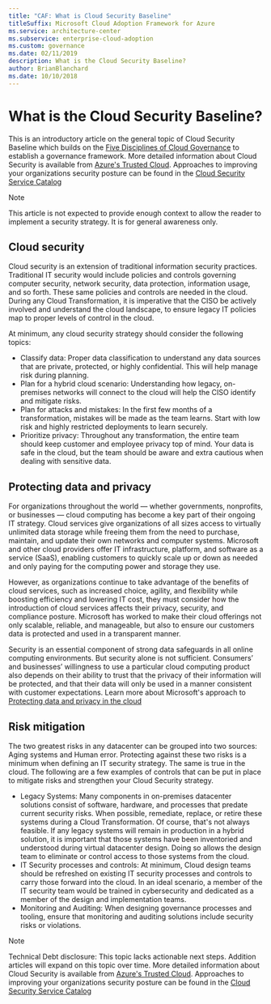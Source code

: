 ```yaml
---
title: "CAF: What is Cloud Security Baseline"
titleSuffix: Microsoft Cloud Adoption Framework for Azure
ms.service: architecture-center
ms.subservice: enterprise-cloud-adoption
ms.custom: governance
ms.date: 02/11/2019
description: What is the Cloud Security Baseline?
author: BrianBlanchard
ms.date: 10/10/2018
---
```


<!-- markdownlint-disable MD026 -->

# What is the Cloud Security Baseline?

This is an introductory article on the general topic of Cloud Security Baseline which builds on the [Five Disciplines of Cloud Governance](../governance-disciplines.md) to establish a governance framework. More detailed information about Cloud Security is available from [Azure's Trusted Cloud](https://azure.microsoft.com/overview/trusted-cloud). Approaches to improving your organizations security posture can be found in the [Cloud Security Service Catalog](https://www.microsoft.com/security/information-protection)

> [!NOTE]
> This article is not expected to provide enough context to allow the reader to implement a security strategy. It is for general awareness only.

## Cloud security

Cloud security is an extension of traditional information security practices. Traditional IT security would include policies and controls governing computer security, network security, data protection, information usage, and so forth. These same policies and controls are needed in the cloud. During any Cloud Transformation, it is imperative that the CISO be actively involved and understand the cloud landscape, to ensure legacy IT policies map to proper levels of control in the cloud.

At minimum, any cloud security strategy should consider the following topics:

* Classify data: Proper data classification to understand any data sources that are private, protected, or highly confidential. This will help manage risk during planning.
* Plan for a hybrid cloud scenario: Understanding how legacy, on-premises networks will connect to the cloud will help the CISO identify and mitigate risks.
* Plan for attacks and mistakes: In the first few months of a transformation, mistakes will be made as the team learns. Start with low risk and highly restricted deployments to learn securely.
* Prioritize privacy: Throughout any transformation, the entire team should keep customer and employee privacy top of mind. Your data is safe in the cloud, but the team should be aware and extra cautious when dealing with sensitive data.

## Protecting data and privacy

For organizations throughout the world &mdash; whether governments, nonprofits, or businesses &mdash; cloud computing has become a key part of their ongoing IT strategy. Cloud services give organizations of all sizes access to virtually unlimited data storage while freeing them from the need to purchase, maintain, and update their own networks and computer systems. Microsoft and other cloud providers offer IT infrastructure, platform, and software as a service (SaaS), enabling customers to quickly scale up or down as needed and only paying for the computing power and storage they use.

However, as organizations continue to take advantage of the benefits of cloud services, such as increased choice, agility, and flexibility while boosting efficiency and lowering IT cost, they must consider how the introduction of cloud services affects their privacy, security, and compliance posture. Microsoft has worked to make their cloud offerings not only scalable, reliable, and manageable, but also to ensure our customers data is protected and used in a transparent manner.

Security is an essential component of strong data safeguards in all online computing environments. But security alone is not sufficient. Consumers’ and businesses’ willingness to use a particular cloud computing product also depends on their ability to trust that the privacy of their information will be protected, and that their data will only be used in a manner consistent with customer expectations. Learn more about Microsoft's approach to [Protecting data and privacy in the cloud](https://go.microsoft.com/fwlink/?LinkId=808242&clcid=0x409)

## Risk mitigation

The two greatest risks in any datacenter can be grouped into two sources: Aging systems and Human error. Protecting against these two risks is a minimum when defining an IT security strategy. The same is true in the cloud. The following are a few examples of controls that can be put in place to mitigate risks and strengthen your Cloud Security strategy.

* Legacy Systems: Many components in on-premises datacenter solutions consist of software, hardware, and processes that predate current security risks. When possible, remediate, replace, or retire these systems during a Cloud Transformation. Of course, that's not always feasible. If any legacy systems will remain in production in a hybrid solution, it is important that those systems have been inventoried and understood during virtual datacenter design. Doing so allows the design team to eliminate or control access to those systems from the cloud.
* IT Security processes and controls: At minimum, Cloud design teams should be refreshed on existing IT security processes and controls to carry those forward into the cloud. In an ideal scenario, a member of the IT security team would be trained in cybersecurity and dedicated as a member of the design and implementation teams.
* Monitoring and Auditing: When designing governance processes and tooling, ensure that monitoring and auditing solutions include security risks or violations.

> [!NOTE]
> Technical Debt disclosure: This topic lacks actionable next steps. Addition articles will expand on this topic over time. More detailed information about Cloud Security is available from [Azure's Trusted Cloud](https://azure.microsoft.com/overview/trusted-cloud). Approaches to improving your organizations security posture can be found in the [Cloud Security Service Catalog](https://www.microsoft.com/security/information-protection)
